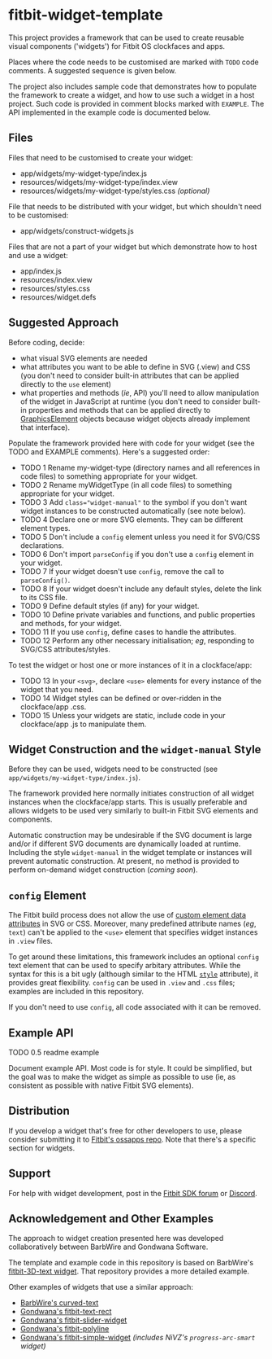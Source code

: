 # fitbit-widget-template

This project provides a framework that can be used to create reusable visual components ('widgets') for Fitbit OS clockfaces and apps.

Places where the code needs to be customised are marked with `TODO` code comments. A suggested sequence is given below.

The project also includes sample code that demonstrates how to populate the framework to create a widget, and how to use such a widget in a host project. Such code is provided in comment blocks marked with `EXAMPLE`. The API implemented in the example code is documented below.

## Files

Files that need to be customised to create your widget:
* app/widgets/my-widget-type/index.js
* resources/widgets/my-widget-type/index.view
* resources/widgets/my-widget-type/styles.css *(optional)*

File that needs to be distributed with your widget, but which shouldn't need to be customised:
* app/widgets/construct-widgets.js

Files that are not a part of your widget but which demonstrate how to host and use a widget:
* app/index.js
* resources/index.view
* resources/styles.css
* resources/widget.defs

## Suggested Approach

Before coding, decide:
- what visual SVG elements are needed
- what attributes you want to be able to define in SVG (.view) and CSS (you don't need to consider built-in attributes that can be applied directly to the `use` element)
- what properties and methods (*ie*, API) you'll need to allow manipulation of the widget in JavaScript at runtime (you don't need to consider built-in properties and methods that can be applied directly to [GraphicsElement](https://dev.fitbit.com/build/reference/device-api/document/#interface-graphicselement) objects because widget objects already implement that interface).

Populate the framework provided here with code for your widget (see the TODO and EXAMPLE comments). Here's a suggested order:

- TODO 1 Rename my-widget-type (directory names and all references in code files) to something appropriate for your widget.
- TODO 2 Rename myWidgetType (in all code files) to something appropriate for your widget.
- TODO 3 Add `class="widget-manual"` to the symbol if you don't want widget instances to be constructed automatically (see note below).
- TODO 4 Declare one or more SVG elements. They can be different element types.
- TODO 5 Don't include a `config` element unless you need it for SVG/CSS declarations.
- TODO 6 Don't import `parseConfig` if you don't use a `config` element in your widget.
- TODO 7 If your widget doesn't use `config`, remove the call to `parseConfig()`.
- TODO 8 If your widget doesn't include any default styles, delete the link to its CSS file.
- TODO 9 Define default styles (if any) for your widget.
- TODO 10 Define private variables and functions, and public properties and methods, for your widget.
- TODO 11 If you use `config`, define cases to handle the attributes.
- TODO 12 Perform any other necessary initialisation; *eg*, responding to SVG/CSS attributes/styles.

To test the widget or host one or more instances of it in a clockface/app:
- TODO 13 In your `<svg>`, declare `<use>` elements for every instance of the widget that you need.
- TODO 14 Widget styles can be defined or over-ridden in the clockface/app .css.
- TODO 15 Unless your widgets are static, include code in your clockface/app .js to manipulate them.

## Widget Construction and the `widget-manual` Style

Before they can be used, widgets need to be constructed (see `app/widgets/my-widget-type/index.js`).

The framework provided here normally initiates construction of all widget instances when the clockface/app starts. This is usually preferable and allows widgets to be used very similarly to built-in Fitbit SVG elements and components.

Automatic construction may be undesirable if the SVG document is large and/or if different SVG documents are dynamically loaded at runtime. Including the style `widget-manual` in the widget template or instances will prevent automatic construction. At present, no method is provided to perform on-demand widget construction (*coming soon*).

## `config` Element

The Fitbit build process does not allow the use of [custom element data attributes](https://developer.mozilla.org/en-US/docs/Web/HTML/Global_attributes/data-*) in SVG or CSS. Moreover, many predefined attribute names (*eg*, `text`) can't be applied to the `<use>` element that specifies widget instances in `.view` files.

To get around these limitations, this framework includes an optional `config` text element that can be used to specify arbitary attributes. While the syntax for this is a bit ugly (although similar to the HTML [`style`](https://developer.mozilla.org/en-US/docs/Web/HTML/Global_attributes/style) attribute), it provides great flexibility. `config` can be used in `.view` and `.css` files; examples are included in this repository.

If you don't need to use `config`, all code associated with it can be removed.

## Example API

TODO 0.5 readme example

Document example API. Most code is for style. It could be simplified, but the goal was to make the widget as simple as possible to use (ie, as consistent as possible with native Fitbit SVG elements).

## Distribution

If you develop a widget that's free for other developers to use, please consider submitting it to [Fitbit's ossapps repo](https://github.com/Fitbit/ossapps#widgets). Note that there's a specific section for widgets.

## Support

For help with widget development, post in the [Fitbit SDK forum](https://community.fitbit.com/t5/SDK-Development/bd-p/sdk) or [Discord](https://discord.com/channels/355793206182412290/799557720758943754).

## Acknowledgement and Other Examples

The approach to widget creation presented here was developed collaboratively between BarbWire and Gondwana Software.

The template and example code in this repository is based on BarbWire's [fitbit-3D-text widget](https://github.com/BarbWire-1/fitbit-3D-text). That repository provides a more detailed example.

Other examples of widgets that use a similar approach:
- [BarbWire's curved-text](https://github.com/BarbWire-1/curved-text)
- [Gondwana's fitbit-text-rect](https://github.com/gondwanasoft/fitbit-text-rect)
- [Gondwana's fitbit-slider-widget](https://github.com/gondwanasoft/fitbit-slider-widget)
- [Gondwana's fitbit-polyline](https://github.com/gondwanasoft/fitbit-polyline)
- [Gondwana's fitbit-simple-widget](https://github.com/gondwanasoft/fitbit-simple-widget) *(includes NiVZ's `progress-arc-smart` widget)*

